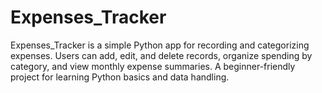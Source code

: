 # Expenses_Tracker
Expenses_Tracker is a simple Python app for recording and categorizing expenses. Users can add, edit, and delete records, organize spending by category, and view monthly expense summaries. A beginner-friendly project for learning Python basics and data handling.
